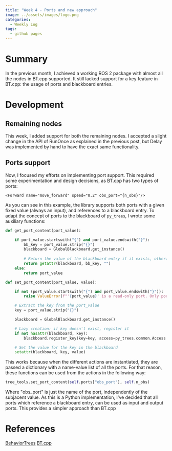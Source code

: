 ```yaml
---
title: "Week 4 - Ports and new approach"
image: ../assets/images/logo.png
categories:
  - Weekly Log
tags:
  - github pages
---
```


# Summary

In the previous month, I achieved a working ROS 2 package with almost all the nodes in BT.cpp supported. It still lacked support for a key feature in BT.cpp: the usage of ports and blackboard entries. 

# Development

## Remaining nodes

This week, I added support for both the remaining nodes. I accepted a slight change in the API of RunOnce as explained in the previous post, but Delay was implemented by hand to have the exact same functionality. 

## Ports support

Now, I focused my efforts on implementing port support. This required some experimentation and design decisions, as BT.cpp has two types of ports: 

```
<Forward name="move_forward" speed="0.2" obs_port="{n_obs}"/>
```

As you can see in this example, the library supports both ports with a given fixed value (always an input), and references to a blackboard entry. To adapt the concept of ports to the blackboard of `py_trees`, I wrote some auxiliary functions:

```python
def get_port_content(port_value):

    if port_value.startswith("{") and port_value.endswith("}"):
        bb_key = port_value.strip("{}")
        blackboard = GlobalBlackboard.get_instance()
        
        # Return the value of the blackboard entry if it exists, otherwise None
        return getattr(blackboard, bb_key, "")
    else:
        return port_value

def set_port_content(port_value, value):

    if not (port_value.startswith("{") and port_value.endswith("}")):
        raise ValueError(f"'{port_value}' is a read-only port. Only ports connected to the blackboard are writable")

    # Extract the key from the port_value
    key = port_value.strip("{}")

    blackboard = GlobalBlackboard.get_instance()

    # Lazy creation: if key doesn't exist, register it
    if not hasattr(blackboard, key):
        blackboard.register_key(key=key, access=py_trees.common.Access.WRITE, required=True)

    # Set the value for the key in the blackboard
    setattr(blackboard, key, value)
```

This works because when the different actions are instantiated, they are passed a dictionary with a name-value list of all the ports. For that reason, these functions can be used from the actions in the following way:

```python
tree_tools.set_port_content(self.ports["obs_port"], self.n_obs)
```
Where "obs_port" is just the name of the port, independently of the subjacent value. As this is a Python implementation, I've decided that all ports which reference a blackboard entry, can be used as input and output ports. This provides a simpler approach than BT.cpp

# References

[BehaviorTrees](https://github.com/JdeRobot/BehaviorTrees/tree/main)
[BT.cpp](https://www.behaviortree.dev/docs/nodes-library/DecoratorNode)


